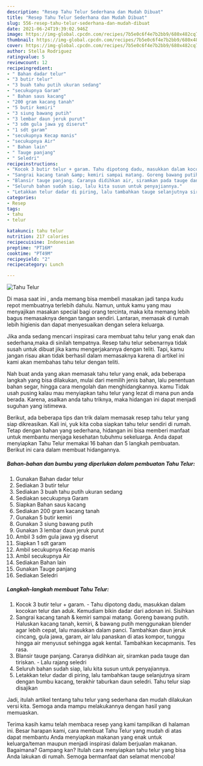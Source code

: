 ```yaml
---
description: "Resep Tahu Telur Sederhana dan Mudah Dibuat"
title: "Resep Tahu Telur Sederhana dan Mudah Dibuat"
slug: 556-resep-tahu-telur-sederhana-dan-mudah-dibuat
date: 2021-06-24T19:39:02.946Z
image: https://img-global.cpcdn.com/recipes/7b5e0c6f4e7b2bb9/680x482cq70/tahu-telur-foto-resep-utama.jpg
thumbnail: https://img-global.cpcdn.com/recipes/7b5e0c6f4e7b2bb9/680x482cq70/tahu-telur-foto-resep-utama.jpg
cover: https://img-global.cpcdn.com/recipes/7b5e0c6f4e7b2bb9/680x482cq70/tahu-telur-foto-resep-utama.jpg
author: Stella Rodriguez
ratingvalue: 5
reviewcount: 12
recipeingredient:
- " Bahan dadar telur"
- "3 butir telur"
- "3 buah tahu putih ukuran sedang"
- "secukupnya Garam"
- " Bahan saus kacang"
- "200 gram kacang tanah"
- "5 butir kemiri"
- "3 siung bawang putih"
- "3 lembar daun jeruk purut"
- "3 sdm gula jawa yg diserut"
- "1 sdt garam"
- "secukupnya Kecap manis"
- "secukupnya Air"
- " Bahan lain"
- " Tauge panjang"
- " Seledri"
recipeinstructions:
- "Kocok 3 butir telur + garam. Tahu dipotong dadu, masukkan dalam kocokan telur dan aduk. Kemudiam bikin dadar dari adonan ini. Sisihkan"
- "Sangrai kacang tanah &amp; kemiri sampai matang. Goreng bawang putih. Haluskan kacang tanah, kemiri, &amp; bawang putih menggunakan blender agar lebih cepat, lalu masukkan dalam panci. Tambahkan daun jeruk cincang, gula jawa, garam, air lalu panaskan di atas kompor, tunggu hingga air menyusut sehingga agak kental. Tambahkan kecapmanis. Tes rasa."
- "Blansir tauge panjang. Caranya didihkan air, siramkan pada tauge dan tiriskan. Lalu rajang seledri"
- "Seluruh bahan sudah siap, lalu kita susun untuk penyajiannya."
- "Letakkan telur dadar di piring, lalu tambahkan tauge selanjutnya siram dengan bumbu kacang, terakhir taburkan daun seledri. Tahu telur siap disajikan"
categories:
- Resep
tags:
- tahu
- telur

katakunci: tahu telur 
nutrition: 217 calories
recipecuisine: Indonesian
preptime: "PT16M"
cooktime: "PT49M"
recipeyield: "2"
recipecategory: Lunch

---
```



![Tahu Telur](https://img-global.cpcdn.com/recipes/7b5e0c6f4e7b2bb9/680x482cq70/tahu-telur-foto-resep-utama.jpg)

Di masa  saat ini , anda memang bisa membeli masakan jadi tanpa kudu repot membuatnya terlebih dahulu. Namun, untuk kamu yang mau menyajikan masakan special bagi orang tercinta, maka kita memang lebih bagus memasaknya dengan tangan sendiri. Lantaran, memasak di rumah lebih higienis dan dapat menyesuaikan dengan selera keluarga.

Jika anda sedang mencari inspirasi cara membuat tahu telur yang enak dan sederhana,maka di sinilah tempatnya. Resep tahu telur  sebenarnya tidak susah untuk dibuat jika kamu mengerjakannya dengan teliti. Tapi, kamu jangan risau akan tidak berhasil dalam memasaknya 
karena di artikel ini kami akan membahas tahu telur dengan teliti.  



Nah buat anda yang akan memasak tahu telur yang enak, ada beberapa langkah yang bisa dilakukan, mulai dari memilih jenis bahan, lalu penentuan bahan segar, hingga cara mengolah dan menghidangkannya. kamu Tidak usah pusing kalau mau menyiapkan tahu telur yang lezat di mana pun anda berada. Karena, asalkan anda  tahu triknya, maka hidangan ini dapat menjadi suguhan yang istimewa.

Berikut, ada beberapa tips dan trik dalam memasak resep tahu telur yang siap dikreasikan. Kali ini, yuk kita coba siapkan tahu telur sendiri di rumah. Tetap dengan bahan yang sederhana, hidangan ini bisa memberi manfaat untuk membantu menjaga kesehatan tubuhmu sekeluarga. Anda dapat menyiapkan Tahu Telur memakai 16 bahan dan 5 langkah pembuatan. Berikut ini cara dalam membuat hidangannya.

<!--inarticleads1-->

##### Bahan-bahan dan bumbu yang diperlukan dalam pembuatan Tahu Telur:

1. Gunakan  Bahan dadar telur
1. Sediakan 3 butir telur
1. Sediakan 3 buah tahu putih ukuran sedang
1. Sediakan secukupnya Garam
1. Siapkan  Bahan saus kacang
1. Sediakan 200 gram kacang tanah
1. Gunakan 5 butir kemiri
1. Gunakan 3 siung bawang putih
1. Gunakan 3 lembar daun jeruk purut
1. Ambil 3 sdm gula jawa yg diserut
1. Siapkan 1 sdt garam
1. Ambil secukupnya Kecap manis
1. Ambil secukupnya Air
1. Sediakan  Bahan lain
1. Gunakan  Tauge panjang
1. Sediakan  Seledri




<!--inarticleads2-->

##### Langkah-langkah membuat Tahu Telur:

1. Kocok 3 butir telur + garam. - Tahu dipotong dadu, masukkan dalam kocokan telur dan aduk. Kemudiam bikin dadar dari adonan ini. Sisihkan
1. Sangrai kacang tanah &amp; kemiri sampai matang. Goreng bawang putih. Haluskan kacang tanah, kemiri, &amp; bawang putih menggunakan blender agar lebih cepat, lalu masukkan dalam panci. Tambahkan daun jeruk cincang, gula jawa, garam, air lalu panaskan di atas kompor, tunggu hingga air menyusut sehingga agak kental. Tambahkan kecapmanis. Tes rasa.
1. Blansir tauge panjang. Caranya didihkan air, siramkan pada tauge dan tiriskan. - Lalu rajang seledri
1. Seluruh bahan sudah siap, lalu kita susun untuk penyajiannya.
1. Letakkan telur dadar di piring, lalu tambahkan tauge selanjutnya siram dengan bumbu kacang, terakhir taburkan daun seledri. Tahu telur siap disajikan




Jadi, itulah artikel tentang  tahu telur  yang sederhana dan mudah dilakukan versi kita. Semoga anda mampu melakukannya dengan hasil yang memuaskan. 

Terima kasih kamu telah membaca resep yang kami tampilkan di halaman ini. Besar harapan kami, cara membuat  Tahu Telur yang mudah di atas dapat membantu Anda menyiapkan makanan yang enak untuk keluarga/teman maupun menjadi inspirasi dalam berjualan makanan. Bagaimana? Gampang kan? Itulah cara menyiapkan tahu telur yang bisa Anda lakukan di rumah. Semoga bermanfaat dan selamat mencoba!

